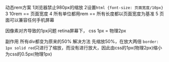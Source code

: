 动态rem方案
1浏览器禁止980px的缩放
2设置`html {font-size: 页面宽度/10px}`
3 10rem == 页面宽度
4 所有单位都用rem == 所有长度都以页面宽度为基准
5 页面可以兼容任何手机屏幕

因像素对齐导致的1px问题
retina屏幕下，
css 1px = 物理2px

副作用
所有div都变为原来的50%
解决方法
先缩放50%，在放大两倍
`border: 1px solid red`只进行了缩放，而没有进行放大，因此由css的1px(物理2px)缩小为css的0.5px(物理1px)


